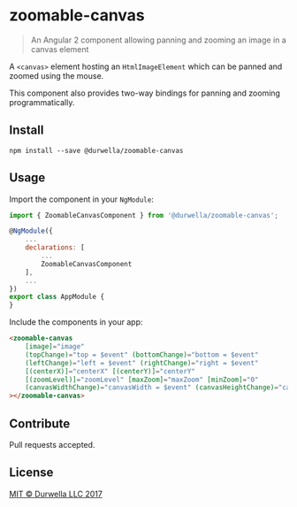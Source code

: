 # zoomable-canvas

> An Angular 2 component allowing panning and zooming an image in a canvas element

A `<canvas>` element hosting an `HtmlImageElement` which can be panned and zoomed using the mouse.

This component also provides two-way bindings for panning and zooming programmatically.

## Install

```
npm install --save @durwella/zoomable-canvas
```

## Usage
Import the component in your `NgModule`:

```js
import { ZoomableCanvasComponent } from '@durwella/zoomable-canvas';

@NgModule({
    ...
    declarations: [
        ...
        ZoomableCanvasComponent
    ],
    ...
})
export class AppModule {
}
```

Include the components in your app:

```html
<zoomable-canvas 
    [image]="image"
    (topChange)="top = $event" (bottomChange)="bottom = $event" 
    (leftChange)="left = $event" (rightChange)="right = $event"
    [(centerX)]="centerX" [(centerY)]="centerY"
    [(zoomLevel)]="zoomLevel" [maxZoom]="maxZoom" [minZoom]="0"
    (canvasWidthChange)="canvasWidth = $event" (canvasHeightChange)="canvasHeight = $event"
></zoomable-canvas>
```

## Contribute
Pull requests accepted.

## License
[MIT © Durwella LLC 2017](https://raw.githubusercontent.com/Durwella/zoomable-canvas/master/LICENSE)